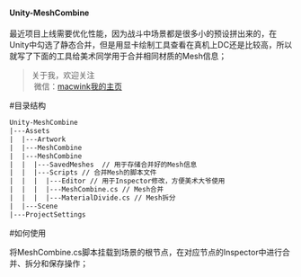 #### Unity-MeshCombine

最近项目上线需要优化性能，因为战斗中场景都是很多小的预设拼出来的，在Unity中勾选了静态合并，但是用显卡绘制工具查看在真机上DC还是比较高，所以就写了下面的工具给美术同学用于合并相同材质的Mesh信息；

> 关于我，欢迎关注  
  微信：[macwink]()[我的主页](https://stoneus.cn)  

#目录结构

``` xml
Unity-MeshCombine
|---Assets              
|  |---Artwork 
|  |---MeshCombine 
|  |---MeshCombine
|  |  |---SavedMeshes  // 用于存储合并好的Mesh信息
|  |  |---Scripts // 合并Mesh的脚本文件
|  |  |  |---Editor // 用于Inspector修改，方便美术大爷使用
|  |  |  |---MeshCombine.cs // Mesh合并
|  |  |  |---MaterialDivide.cs // Mesh拆分
|  |---Scene        
|---ProjectSettings 
```

#如何使用

将MeshCombine.cs脚本挂载到场景的根节点，在对应节点的Inspector中进行合并、拆分和保存操作；
